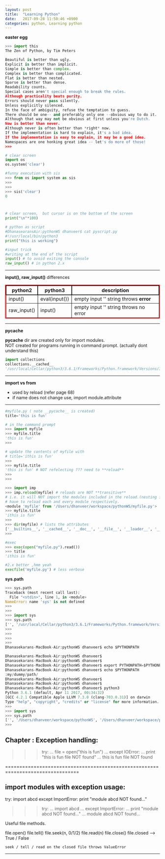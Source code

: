 ```yaml
---
layout: post
title:  "Learning Python"
date:   2017-09-28 11:50:46 +0900
categories: python, Learning python
---
```

<style>
table{
    border-collapse: collapse;
    border-spacing: 0;
    border:2px solid #ff0000;
}

th{
    border:2px solid #000000;
}

td{
    border:1px solid #000000;
}
</style>

**easter egg**

```python
>>> import this
The Zen of Python, by Tim Peters

Beautiful is better than ugly.
Explicit is better than implicit.
Simple is better than complex.
Complex is better than complicated.
Flat is better than nested.
Sparse is better than dense.
Readability counts.
Special cases aren't special enough to break the rules.
Although practicality beats purity.
Errors should never pass silently.
Unless explicitly silenced.
In the face of ambiguity, refuse the temptation to guess.
There should be one-- and preferably only one --obvious way to do it.
Although that way may not be obvious at first unless you're Dutch.
Now is better than never.
Although never is often better than *right* now.
If the implementation is hard to explain, it's a bad idea.
If the implementation is easy to explain, it may be a good idea.
Namespaces are one honking great idea -- let's do more of those!
>>>
```



```python
# clear screen  
import os
os.system('clear')

#funny execution with sis
>>> from os import system as sis
>>>
>>>
>>> sis('clear')
0



# clear screen,  but cursor is on the bottom of the screen  
print("\n"*100)

# python as script
#DhanasearansAir:pythonWS dhanveer$ cat pyscript.py
#!/usr/local/bin/python3
print("this is working")

#input trick
#writing at the end of the script 
input() # to avoid exiting the console
raw_input() # in python 2.x


```

---

**input(), raw_input()** differences  

python2 | python3 | description 
------- | ------- | -----------
input() | eval(input()) | empty input '' string throws **error**
raw_input() | input() | empty input '' string throws no error  

  
---

**__pycache__**

__pycache__ dir are created only for import modules.  
NOT created for programs running in command prompt. (actually dont understand this)

```python
import collections
collections.__cached__
'/usr/local/Cellar/python3/3.6.1/Frameworks/Python.framework/Versions/3.6/lib/python3.6/collections/__pycache__/__init__.cpython-36.pyc'

```

---

**import vs from**

* used by reload  (refer page 68)  
* if name does not change use, import module.attribute  

---

```python
#myfile.py ( note __pycache__ is created)
title='this is fun'

# in the command prompt
>>> import myfile
>>> myfile.title
'this is fun'
>>>

# update the contents of myfile with 
# title='ithis is fun'
>>>
>>> myfile.title
'this is fun' # NOT refelecting ??? need to **reload**
>>>
>>>

>>> import imp
>>> imp.reload(myfile) # reloads are NOT **transitive** 
# i.e. it will NOT import the modules included in the reload.(nesting is NOT avl. for reload)
# have to reload each and every module respectively.
<module 'myfile' from '/Users/dhanveer/workspace/pythonWS/myfile.py'>
>>> myfile.title
'ithis is fun'
>>>
>>> dir(myfile) # lists the attributes
['__builtins__', '__cached__', '__doc__', '__file__', '__loader__', '__name__', '__package__', '__spec__', 'title']
>>>

#exec
>>> exec(open("myfile.py").read())
>>> title
'ithis is fun'

#2.x better ,hmm yeah
execfile('myfile.py') # less verbose

```

**sys.path**

```python
>>> sys.path
Traceback (most recent call last):
  File "<stdin>", line 1, in <module>
NameError: name 'sys' is not defined
>>>
>>>
>>> import sys
>>> sys.path
['', '/usr/local/Cellar/python3/3.6.1/Frameworks/Python.framework/Versions/3.6/lib/python36.zip', '/usr/local/Cellar/python3/3.6.1/Frameworks/Python.framework/Versions/3.6/lib/python3.6', '/usr/local/Cellar/python3/3.6.1/Frameworks/Python.framework/Versions/3.6/lib/python3.6/lib-dynload', '/usr/local/lib/python3.6/site-packages']
>>>
>>>
>>>
>>>
Dhanasekarans-MacBook-Air:pythonWS dhanveer$ echo $PYTHONPATH

Dhanasekarans-MacBook-Air:pythonWS dhanveer$
Dhanasekarans-MacBook-Air:pythonWS dhanveer$
Dhanasekarans-MacBook-Air:pythonWS dhanveer$ export PYTHONPATH=$PYTHONPATH:my/dummy/path/
Dhanasekarans-MacBook-Air:pythonWS dhanveer$ echo $PYTHONPATH
:my/dummy/path/
Dhanasekarans-MacBook-Air:pythonWS dhanveer$
Dhanasekarans-MacBook-Air:pythonWS dhanveer$
Dhanasekarans-MacBook-Air:pythonWS dhanveer$ python3
Python 3.6.1 (default, Apr 11 2017, 00:34:32)
[GCC 4.2.1 Compatible Apple LLVM 7.3.0 (clang-703.0.31)] on darwin
Type "help", "copyright", "credits" or "license" for more information.
>>>
>>> import sys
>>> sys.path
['', '/Users/dhanveer/workspace/pythonWS', '/Users/dhanveer/workspace/pythonWS/my/dummy/path', '/usr/local/Cellar/python3/3.6.1/Frameworks/Python.framework/Versions/3.6/lib/python36.zip', '/usr/local/Cellar/python3/3.6.1/Frameworks/Python.framework/Versions/3.6/lib/python3.6', '/usr/local/Cellar/python3/3.6.1/Frameworks/Python.framework/Versions/3.6/lib/python3.6/lib-dynload', '/usr/local/lib/python3.6/site-packages']
>>>

```

Chapter : Exception handling:
-----------------------------

>>> try:
...     file = open("this is fun")
... except IOError:
...     print "this is fun file NOT found"
...
this is fun file NOT found

================================================================================

import modules with exception usage:
--------------------------------------


try:
    import abcd
except ImportError:
    print "module abcd NOT found..."

>>> try:
...     import abcd
... except ImportError:
...     print "module abcd NOT found..."
...
module abcd NOT found...
>>>


Useful file methods.

file.open()
file.tell()
file.seek(n, 0/1/2)
file.read(n)
file.close()
file.closed --> True / False

    seek / tell / read on the closed file throws ValueError




---------------------------



[jekyll-docs]: https://jekyllrb.com/docs/home
[jekyll-gh]:   https://github.com/jekyll/jekyll
[jekyll-talk]: https://talk.jekyllrb.com/
